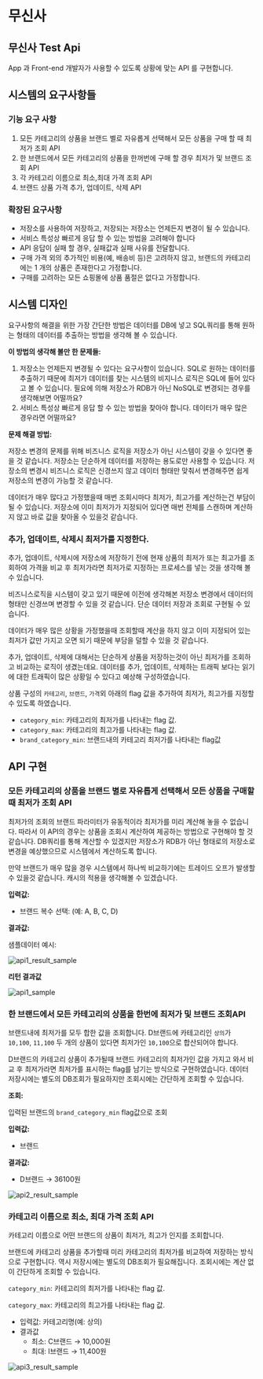 # 무신사
## 무신사 Test Api

App 과 Front-end 개발자가 사용할 수 있도록 상황에 맞는 API 를 구현합니다. 

## 시스템의 요구사항들

### 기능 요구 사항

1. 모든 카테고리의 상품을 브랜드 별로 자유롭게 선택해서 모든 상품을 구매 할 때 최저가 조회 API
2. 한 브랜드에서 모든 카테고리의 상품을 한꺼번에 구매 할 경우 최저가 및 브랜드 조회 API
3. 각 카테고리 이름으로 최소,최대 가격 조회 API
4. 브랜드 상품 가격 추가, 업데이트, 삭제 API

### 확장된 요구사항

- 저장소를 사용하여 저장하고, 저장되는 저장소는 언제든지 변경이 될 수 있습니다.
- 서비스 특성상 빠르게 응답 할 수 있는 방법을 고려해야 합니다
- API 응답이 실패 할 경우, 실패값과 실패 사유를 전달합니다.
- 구매 가격 외의 추가적인 비용(예, 배송비 등)은 고려하지 않고, 브랜드의 카테고리에는 1 개의 상품은 존재한다고 가정합니다.
- 구매를 고려하는 모든 쇼핑몰에 상품 품절은 없다고 가정합니다.

## 시스템 디자인

요구사항의 해결을 위한 가장 간단한 방법은 데이터를 DB에 넣고 SQL쿼리를 통해 원하는 형태의 데이터를 추출하는 방법을 생각해 볼 수 있습니다.

**이 방법의 생각해 볼만 한 문제들:**

1. 저장소는 언제든지 변경될 수 있다는 요구사항이 있습니다. SQL로 원하는 데이터를 추출하기 때문에 최저가 데이터를 찾는 시스템의 비지니스 로직은 SQL에 들어 있다고 볼 수 있습니다. 필요에 의해 저장소가 RDB가 아닌 NoSQL로 변경되는 경우를 생각해보면 어떨까요?
2. 서비스 특성상 빠르게 응답 할 수 있는 방법을 찾아야 합니다. 데이터가 매우 많은 경우라면 어떨까요?

**문제 해결 방법:**

저장소 변경의 문제를 위해 비즈니스 로직을 저장소가 아닌 시스템이 갖을 수 있다면 좋을 것 같습니다. 저장소는 단순하게 데이터를 저장하는 용도로만 사용할 수 있습니다. 저장소의 변경시 비즈니스 로직은 신경쓰지 않고 데이터 형태만 맞춰서 변경해주면 쉽게 저장소의 변경이 가능할 것 같습니다.

데이터가 매우 많다고 가정했을때 매번 조회시마다 최저가, 최고가를 계산하는건 부담이 될 수 있습니다. 저장소에 이미 최저가가 지정되어 있다면 매번 전체를 스캔하며 계산하지 않고 바로 값을 찾아올 수 있을것 같습니다.

### 추가, 업데이트, 삭제시 최저가를 지정한다.

추가, 업데이트, 삭제시에 저장소에 저장하기 전에 현재 상품의 최저가 또는 최고가를 조회하여 가격을 비교 후 최저가라면 최저가로 지정하는 프로세스를 넣는 것을 생각해 볼 수 있습니다.

비즈니스로직을 시스템이 갖고 있기 때문에 이전에 생각해본 저장소 변경에서 데이터의 형태만 신경쓰며 변경할 수 있을 것 같습니다. 단순 데이터 저장과 조회로 구현될 수 있습니다.

데이터가 매우 많은 상황을 가정했을때 조회할때 계산을 하지 않고 이미 지정되어 있는 최저가 값만 가지고 오면 되기 때문에 부담을 덜할 수 있을 것 같습니다.

추가, 업데이트, 삭제에 대해서는 단순하게 상품을 저장하는것이 아닌 최저가를 조회하고 비교하는 로직이 생겼는데요.  데이터를 추가, 업데이트, 삭제하는 트래픽 보다는 읽기에 대한 트래픽이 많은 상황일 수 있다고 예상해 구성하였습니다.

상품 구성의 `카테고리`, `브랜드`, `가격`외 아래의 flag 값을 추가하여 최저가, 최고가를 지정할 수 있도록 하였습니다.

- `category_min`: 카테고리의 최저가를 나타내는 flag 값.
- `category_max`: 카테고리의 최고가를 나타내는 flag 값.
- `brand_category_min`: 브랜드내의 카테고리 최저가를 나타내는 flag값

## API 구현

### 모든 카테고리의 상품을 브랜드 별로 자유롭게 선택해서 모든 상품을 구매할 때 최저가 조회 API

최저가의 조회의 브랜드 파라미터가 유동적이라 최저가를 미리 계산해 놓을 수 없습니다. 따라서 이 API의 경우는 상품을 조회시 계산하여 제공하는 방법으로 구현해야 할 것 같습니다. DB쿼리를 통해 계산할 수 있겠지만 저장소가 RDB가 아닌 형태로의 저장소로 변경을 예상했으므로 시스템에서 계산하도록 합니다.

만약 브랜드가 매우 많을 경우 시스템에서 하나씩 비교하기에는 트레이드 오프가 발생할 수 있을것 같습니다. 캐시의 적용을 생각해볼 수 있겠습니다.

**입력값:**

- 브랜드 복수 선택: (예: A, B, C, D)

**결과값:**

샘플데이터 예시:

![api1_result_sample](doc/image/api1_result.png)

**리턴 결과값**

![api1_sample](doc/image/api1.png)

### 한 브랜드에서 모든 카테고리의 상품을 한번에 최저가 및 브랜드 조회API

브랜드내에 최저가를 모두 합한 값을 조회합니다. D브랜드에 카테고리인 `상의`가 `10,100`, `11,100` 두 개의 상품이 있다면 최저가인 `10,100`으로 합산되어야 합니다.

D브랜드의 카테고리 상품이 추가될때 브랜드 카테고리의 최저가인 값을 가지고 와서 비교 후 최저가라면 최저가를 표시하는 flag를 남기는 방식으로 구현하였습니다. 데이터 저장시에는 별도의 DB조회가 필요하지만 조회시에는 간단하게 조회할 수 있습니다.

**조회:**

입력된 브랜드의 `brand_category_min` flag값으로 조회

**입력값:**

- 브랜드

**결과값:**

- D브랜드 → 36100원

![api2_result_sample](doc/image/api2.png)

### 카테고리 이름으로 최소, 최대 가격 조회 API

카테고리 이름으로 어떤 브랜드의 상품이 최저가, 최고가 인지를 조회합니다.

브랜드에 카테고리 상품을 추가할때 미리 카테고리의 최저가를 비교하여 저장하는 방식으로 구현합니다. 역시 저장시에는 별도의 DB조회가 필요해집니다. 조회시에는 계산 없이 간단하게 조회할 수 있습니다.

`category_min`: 카테고리의 최저가를 나타내는 flag 값.

`category_max`: 카테고리의 최고가를 나타내는 flag 값.

- 입력값: 카테고리명(예: 상의)
- 결과값
    - 최소: C브랜드 → 10,000원
    - 최대: I브랜드 → 11,400원

![api3_result_sample](doc/image/api3.png)